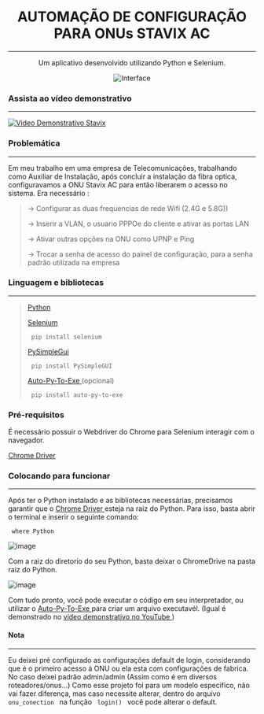 <h1 align='center'> AUTOMAÇÃO DE CONFIGURAÇÃO PARA ONUs STAVIX AC </h1>

<hr>

<p align='center'> Um aplicativo desenvolvido utilizando Python e Selenium. </p>

<p align='center'><img  src='https://user-images.githubusercontent.com/106451416/187090113-3cd194f0-245f-422c-ac1b-645496849077.png' alt='Interface'></p>



<h3> Assista ao vídeo demonstrativo </h3>
<hr>

[![Video Demonstrativo Stavix](https://user-images.githubusercontent.com/106451416/187091862-5aab9101-ae17-4420-990e-35f24b470057.png)](https://youtu.be/2H9MM_9q_QQ)

<h3> Problemática </h3>
<hr>
<p>Em meu trabalho em uma empresa de Telecomunicações, trabalhando como Auxiliar de Instalação, após concluir a instalação da fibra optica, configuravamos a ONU Stavix AC para então liberarem o acesso no sistema.
Era necessário : </p>
<blockquote>
<p> → Configurar as duas frequencias de rede Wifi (2.4G e 5.8G)) <br> </p>
<p> → Inserir a VLAN, o usuario PPPOe do cliente e ativar as portas LAN <br> </p>
<p> → Ativar outras opções na ONU como UPNP e Ping <br> </p>
<p> → Trocar a senha de acesso do painel de configuração, para a senha padrão utilizada na empresa <br> </p>
</blockquote>

<h3> Linguagem e bibliotecas </h3>
<hr>
<blockquote> 
<p><a href='python.org'> Python </a></p>
<p><a href='https://pypi.org/project/selenium/'> Selenium </a></p>

<code> pip install selenium </code>

<p> <a href='https://pypi.org/project/PySimpleGUI/'> PySimpleGui </a> </p>

<code> pip install PySimpleGUI </code>

<p><a href='https://pypi.org/project/auto-py-to-exe/'> Auto-Py-To-Exe </a> (opcional)</p>

<code> pip install auto-py-to-exe</code>

</blockquote> 

<h3> Pré-requisitos </h3>
<p text-align='center'> É necessário possuir o Webdriver do Chrome para Selenium interagir com o navegador. </p>
<a href='https://chromedriver.chromium.org/downloads'> Chrome Driver </a>


<h3> Colocando para funcionar </h3>
<hr>
<p> Após ter o Python instalado e as bibliotecas necessárias, precisamos garantir que o <a href='https://chromedriver.chromium.org/downloads'> Chrome Driver </a> esteja na raiz do Python.
Para isso, basta abrir o terminal e inserir o seguinte comando:

<code> where Python </code>

![image](https://user-images.githubusercontent.com/106451416/187091233-c1b6bd96-36be-4567-868e-01aba41b3c7e.png)


Com a raiz do diretorio do seu Python, basta deixar o ChromeDrive na pasta raiz do Python.

![image](https://user-images.githubusercontent.com/106451416/187092062-54db097a-0904-4e8a-ba07-846bb7f8dd99.png)

Com tudo pronto, você pode executar o código em seu interpretador, ou utilizar o <a href='https://pypi.org/project/auto-py-to-exe/'> Auto-Py-To-Exe </a> para criar um arquivo executavél. (Igual é demonstrado no <a href='https://youtu.be/2H9MM_9q_QQ'>vídeo demonstrativo no YouTube </a>)

<h4> Nota </h4>
<hr>
<p> Eu deixei pré configurado as configurações default de login, considerando que é o primeiro acesso á ONU ou ela esta com configurações de fabrica.
No caso deixei padrão admin/admin (Assim como é em diversos roteadores/onus...)
Como esse projeto foi para um modelo especifico, não vai fazer diferença, mas caso necessite alterar, dentro do arquivo <code> onu_conection </code> na função <code> login() </code> você pode alterar o default.


